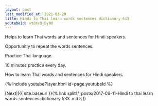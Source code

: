 ```yaml
---
layout: post
last_modified_at: 2021-03-29
title: Hindi to Thai learn words sentences dictionary 643 
youtubeId: vt8XvD_Dy9U
---
```

 
 
Helps to learn Thai words and sentences for Hindi speakers.

Opportunitiy to repeat the words sentences. 

Practice Thai language. 
 
10 minutes practice every day. 
 
How to learn Thai words and sentences for Hindi speakers 
 
{% include youtubePlayer.html id=page.youtubeId %}
 
 
[Next]({{ site.baseurl }}{% link  split1/_posts/2017-06-11-Hindi to thai learn words sentences dictionary 533 .md%})
 
